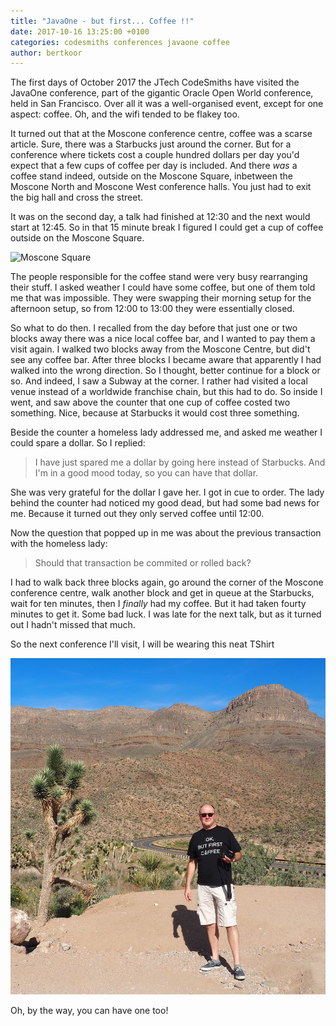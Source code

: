 ```yaml
---
title: "JavaOne - but first... Coffee !!"
date: 2017-10-16 13:25:00 +0100
categories: codesmiths conferences javaone coffee
author: bertkoor
---
```


The first days of October 2017 the JTech CodeSmiths have visited the JavaOne conference, part of the gigantic Oracle Open World conference, held in San Francisco.
Over all it was a well-organised event, except for one aspect: coffee. Oh, and the wifi tended to be flakey too.

It turned out that at the Moscone conference centre, coffee was a scarse article. Sure, there was a Starbucks just around the corner.
But for a conference where tickets cost a couple hundred dollars per day you'd expect that a few cups of coffee per day is included.
And there _was_ a coffee stand indeed, outside on the Moscone Square, inbetween the Moscone North and Moscone West conference halls. 
You just had to exit the big hall and cross the street.

It was on the second day, a talk had finished at 12:30 and the next would start at 12:45. 
So in that 15 minute break I figured I could get a cup of coffee outside on the Moscone Square.


![Moscone Square](/assets/images/blog/MosconeSquare.jpg)

The people responsible for the coffee stand were very busy rearranging their stuff. 
I asked weather I could have some coffee, but one of them told me that was impossible. 
They were swapping their morning setup for the afternoon setup, so from 12:00 to 13:00 they were essentially closed.

So what to do then. I recalled from the day before that just one or two blocks away there was a nice local coffee bar, and I wanted to pay them a visit again.
I walked two blocks away from the Moscone Centre, but did't see any coffee bar. 
After three blocks I became aware that apparently I had walked into the wrong direction.
So I thought, better continue for a block or so. And indeed, I saw a Subway at the corner.
I rather had visited a local venue instead of a worldwide franchise chain, but this had to do.
So inside I went, and saw above the counter that one cup of coffee costed two something.
Nice, because at Starbucks it would cost three something.

Beside the counter a homeless lady addressed me, and asked me weather I could spare a dollar.
So I replied:

> I have just spared me a dollar by going here instead of Starbucks.
> And I'm in a good mood today, so you can have that dollar.

She was very grateful for the dollar I gave her. I got in cue to order.
The lady behind the counter had noticed my good dead, but had some bad news for me.
Because it turned out they only served coffee until 12:00.

Now the question that popped up in me was about the previous transaction with the homeless lady:

> Should that transaction be commited or rolled back?

I had to walk back three blocks again, go around the corner of the Moscone conference centre, walk another block and get in queue at the Starbucks, wait for ten minutes, then I _finally_ had my coffee.
But it had taken fourty minutes to get it. Some bad luck. I was late for the next talk, but as it turned out I hadn't missed that much.

So the next conference I'll visit, I will be wearing this neat TShirt

![Coffee TShirt](/assets/images/blog/JanHeinFirstCoffeeUSA.png)

Oh, by the way, you can have one too!
